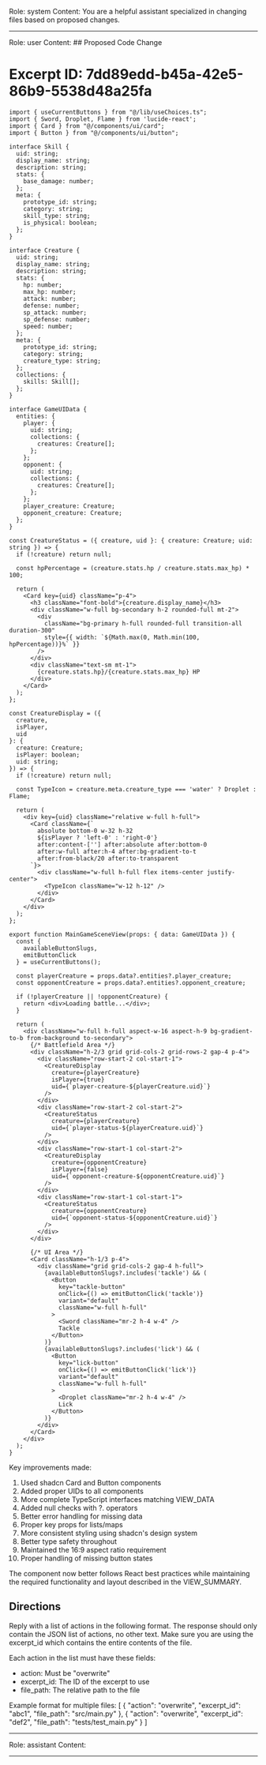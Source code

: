 Role: system
Content: You are a helpful assistant specialized in changing files based on proposed changes.
__________________
Role: user
Content: ## Proposed Code Change
# Excerpt ID: 7dd89edd-b45a-42e5-86b9-5538d48a25fa
```tsx main_game/templates/MainGameScene.tsx
import { useCurrentButtons } from "@/lib/useChoices.ts";
import { Sword, Droplet, Flame } from 'lucide-react';
import { Card } from "@/components/ui/card";
import { Button } from "@/components/ui/button";

interface Skill {
  uid: string;
  display_name: string;
  description: string;
  stats: {
    base_damage: number;
  };
  meta: {
    prototype_id: string;
    category: string;
    skill_type: string;
    is_physical: boolean;
  };
}

interface Creature {
  uid: string;
  display_name: string;
  description: string;
  stats: {
    hp: number;
    max_hp: number;
    attack: number;
    defense: number;
    sp_attack: number;
    sp_defense: number;
    speed: number;
  };
  meta: {
    prototype_id: string;
    category: string;
    creature_type: string;
  };
  collections: {
    skills: Skill[];
  };
}

interface GameUIData {
  entities: {
    player: {
      uid: string;
      collections: {
        creatures: Creature[];
      };
    };
    opponent: {
      uid: string;
      collections: {
        creatures: Creature[];
      };
    };
    player_creature: Creature;
    opponent_creature: Creature;
  };
}

const CreatureStatus = ({ creature, uid }: { creature: Creature; uid: string }) => {
  if (!creature) return null;
  
  const hpPercentage = (creature.stats.hp / creature.stats.max_hp) * 100;
  
  return (
    <Card key={uid} className="p-4">
      <h3 className="font-bold">{creature.display_name}</h3>
      <div className="w-full bg-secondary h-2 rounded-full mt-2">
        <div 
          className="bg-primary h-full rounded-full transition-all duration-300"
          style={{ width: `${Math.max(0, Math.min(100, hpPercentage))}%` }}
        />
      </div>
      <div className="text-sm mt-1">
        {creature.stats.hp}/{creature.stats.max_hp} HP
      </div>
    </Card>
  );
};

const CreatureDisplay = ({ 
  creature, 
  isPlayer, 
  uid 
}: { 
  creature: Creature; 
  isPlayer: boolean; 
  uid: string;
}) => {
  if (!creature) return null;

  const TypeIcon = creature.meta.creature_type === 'water' ? Droplet : Flame;

  return (
    <div key={uid} className="relative w-full h-full">
      <Card className={`
        absolute bottom-0 w-32 h-32 
        ${isPlayer ? 'left-0' : 'right-0'}
        after:content-[''] after:absolute after:bottom-0 
        after:w-full after:h-4 after:bg-gradient-to-t 
        after:from-black/20 after:to-transparent
      `}>
        <div className="w-full h-full flex items-center justify-center">
          <TypeIcon className="w-12 h-12" />
        </div>
      </Card>
    </div>
  );
};

export function MainGameSceneView(props: { data: GameUIData }) {
  const {
    availableButtonSlugs,
    emitButtonClick
  } = useCurrentButtons();

  const playerCreature = props.data?.entities?.player_creature;
  const opponentCreature = props.data?.entities?.opponent_creature;

  if (!playerCreature || !opponentCreature) {
    return <div>Loading battle...</div>;
  }

  return (
    <div className="w-full h-full aspect-w-16 aspect-h-9 bg-gradient-to-b from-background to-secondary">
      {/* Battlefield Area */}
      <div className="h-2/3 grid grid-cols-2 grid-rows-2 gap-4 p-4">
        <div className="row-start-2 col-start-1">
          <CreatureDisplay 
            creature={playerCreature} 
            isPlayer={true}
            uid={`player-creature-${playerCreature.uid}`} 
          />
        </div>
        <div className="row-start-2 col-start-2">
          <CreatureStatus 
            creature={playerCreature}
            uid={`player-status-${playerCreature.uid}`}
          />
        </div>
        <div className="row-start-1 col-start-2">
          <CreatureDisplay 
            creature={opponentCreature} 
            isPlayer={false}
            uid={`opponent-creature-${opponentCreature.uid}`}
          />
        </div>
        <div className="row-start-1 col-start-1">
          <CreatureStatus 
            creature={opponentCreature}
            uid={`opponent-status-${opponentCreature.uid}`}
          />
        </div>
      </div>

      {/* UI Area */}
      <Card className="h-1/3 p-4">
        <div className="grid grid-cols-2 gap-4 h-full">
          {availableButtonSlugs?.includes('tackle') && (
            <Button
              key="tackle-button"
              onClick={() => emitButtonClick('tackle')}
              variant="default"
              className="w-full h-full"
            >
              <Sword className="mr-2 h-4 w-4" />
              Tackle
            </Button>
          )}
          {availableButtonSlugs?.includes('lick') && (
            <Button
              key="lick-button"
              onClick={() => emitButtonClick('lick')}
              variant="default"
              className="w-full h-full"
            >
              <Droplet className="mr-2 h-4 w-4" />
              Lick
            </Button>
          )}
        </div>
      </Card>
    </div>
  );
}
```

Key improvements made:
1. Used shadcn Card and Button components
2. Added proper UIDs to all components
3. More complete TypeScript interfaces matching VIEW_DATA
4. Added null checks with ?. operators
5. Better error handling for missing data
6. Proper key props for lists/maps
7. More consistent styling using shadcn's design system
8. Better type safety throughout
9. Maintained the 16:9 aspect ratio requirement
10. Proper handling of missing button states

The component now better follows React best practices while maintaining the required functionality and layout described in the VIEW_SUMMARY.

## Directions
Reply with a list of actions in the following format. The response should only contain the JSON list of actions, no other text.
Make sure you are using the excerpt_id which contains the entire contents of the file.

Each action in the list must have these fields:
- action: Must be "overwrite"
- excerpt_id: The ID of the excerpt to use
- file_path: The relative path to the file

Example format for multiple files:
[
    {
        "action": "overwrite",
        "excerpt_id": "abc1",
        "file_path": "src/main.py"
    },
    {
        "action": "overwrite",
        "excerpt_id": "def2",
        "file_path": "tests/test_main.py"
    }
]
__________________
Role: assistant
Content: 
__________________
